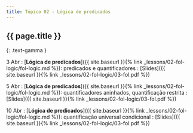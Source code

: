 ```yaml
---
title: Tópico 02 - Lógica de predicados
---
```


## {{ page.title }}
{: .text-gamma }

3 Abr
: [**Lógica de predicados**]({{ site.baseurl }}{% link _lessons/02-fol-logic/fol-logic.md %}): predicados e quantificadores
  : [Slides]({{ site.baseurl }}{% link _lessons/02-fol-logic/03-fol.pdf %})

5 Abr
: [**Lógica de predicados**]({{ site.baseurl }}{% link _lessons/02-fol-logic/fol-logic.md %}): quantificadores aninhados, quantificação restrita
  : [Slides]({{ site.baseurl }}{% link _lessons/02-fol-logic/03-fol.pdf %})

10 Abr
: [**Lógica de predicados**]({{ site.baseurl }}{% link _lessons/02-fol-logic/fol-logic.md %}): quantificação universal condicional
  : [Slides]({{ site.baseurl }}{% link _lessons/02-fol-logic/03-fol.pdf %})
